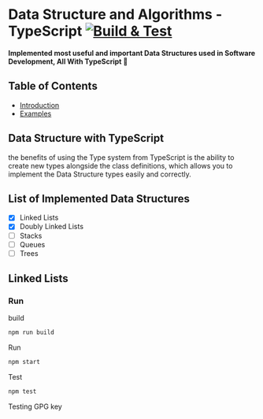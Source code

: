 # Data Structure and Algorithms - TypeScript [![Build & Test](https://github.com/AliSawari/js-data-structure/actions/workflows/node.js.yml/badge.svg)](https://github.com/AliSawari/js-data-structure/actions/workflows/node.js.yml)

**Implemented most useful and important Data Structures used in Software Development, All With TypeScript 🌟** 

## Table of Contents
- [Introduction](#data-structure-with-typeScript)
- [Examples](#data-structure-with-typeScript)

## Data Structure with TypeScript

the benefits of using the Type system from TypeScript is the ability to create new types alongside the class
definitions, which allows you to implement the Data Structure types easily and correctly.

## List of Implemented Data Structures 
- [x] Linked Lists
- [x] Doubly Linked Lists
- [ ] Stacks
- [ ] Queues
- [ ] Trees

## Linked Lists


### Run 

build
```bash
npm run build
```

Run
```bash
npm start
```

Test
```bash
npm test
```

Testing GPG key
